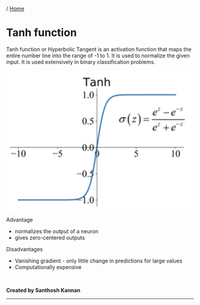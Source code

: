/ [Home](index.md)

# Tanh function

Tanh function or Hyperbolic Tangent is an activation function that maps the entire number line into the range of -1 to 1. It is used to normalize the given input. It is used extensively in binary classification problems.

![Tanh Function](images/tanh-function.jpg "Tanh Function")

Advantage

- normalizes the output of a neuron
- gives zero-centered outputs

Disadvantages

- Vanishing gradient - only little change in predictions for large values
- Computationally expensive

<br>

**Created by Santhosh Kannan**

---

<br>
